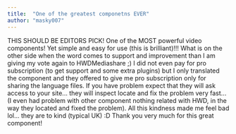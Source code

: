 ```yaml
---
title:  "One of the greatest componetns EVER"
author: "masky007"
---
```

THIS SHOULD BE EDITORS PICK! One of the MOST powerful video components! Yet simple and easy for use (this is brilliant)!!! What is on the other side when the word comes to support and improvement than I am giving my vote again to HWDMediashare ;) I did not even pay for pro subscription (to get support and some extra plugins) but I only translated the component and they offered to give me pro subscription only for sharing the language files. If you have problem expect that they will ask access to your site... they will inspect locate and fix the problem very fast... (I even had problem with other component nothing related with HWD, in the way they located and fixed the problem). All this kindness made me feel bad lol... they are to kind (typical UK) :D Thank you very much for this great component!
